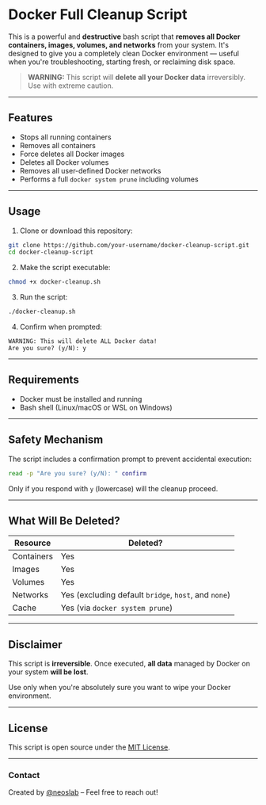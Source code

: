 # Docker Full Cleanup Script

This is a powerful and **destructive** bash script that **removes all Docker containers, images, volumes, and networks** from your system. It's designed to give you a completely clean Docker environment — useful when you're troubleshooting, starting fresh, or reclaiming disk space.

> **WARNING:** This script will **delete all your Docker data** irreversibly. Use with extreme caution.

* * *

## Features

* Stops all running containers
* Removes all containers
* Force deletes all Docker images
* Deletes all Docker volumes
* Removes all user-defined Docker networks
* Performs a full `docker system prune` including volumes

* * *

## Usage

1. Clone or download this repository:

```bash
git clone https://github.com/your-username/docker-cleanup-script.git
cd docker-cleanup-script
```

2. Make the script executable:

```bash
chmod +x docker-cleanup.sh
```

3. Run the script:

```bash
./docker-cleanup.sh
```

4. Confirm when prompted:

```
WARNING: This will delete ALL Docker data!
Are you sure? (y/N): y
```

* * *

## Requirements

* Docker must be installed and running
* Bash shell (Linux/macOS or WSL on Windows)

* * *

## Safety Mechanism

The script includes a confirmation prompt to prevent accidental execution:

```bash
read -p "Are you sure? (y/N): " confirm
```

Only if you respond with `y` (lowercase) will the cleanup proceed.

* * *

## What Will Be Deleted?

| Resource   | Deleted?                                                  |
| ---------- | --------------------------------------------------------- |
| Containers | Yes                                                       |
| Images     | Yes                                                       |
| Volumes    | Yes                                                       |
| Networks   | Yes (excluding default `bridge`, `host`, and `none`)      |
| Cache      | Yes (via `docker system prune`)                           |

* * *

## Disclaimer

This script is **irreversible**. Once executed, **all data** managed by Docker on your system **will be lost**.

Use only when you're absolutely sure you want to wipe your Docker environment.

* * *

## License

This script is open source under the [MIT License](LICENSE).

* * *

### Contact

Created by [@neoslab](https://neoslab.com/contact/) – Feel free to reach out!
